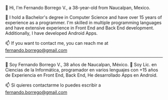 👋 Hi, I'm Fernando Borrego V., a 38-year-old from Naucalpan, Mexico.

👀 I hold a Bachelor's degree in Computer Science and have over 15 years of experience as a programmer. I'm skilled in multiple programming languages and have extensive experience in Front End and Back End development. Additionally, I have developed Android Apps.

📫 If you want to contact me, you can reach me at fernando.borrego@gmail.com

-------------------------------------------------------------------------------------------------
👋 Soy Fernando Borrego V., 38 años de Naucalpan, México.
👀 Soy Lic. en Ciencias de la Informática, programador en varios lenguajes con +15 años de Experiencia en Front End, Back End, He desarrollado Apps en Android.

📫 Si quieres contactarme lo puedes escribir a fernando.borrego@gmail.com
<!---
jediborre/jediborre is a ✨ special ✨ repository because its `README.md` (this file) appears on your GitHub profile.
You can click the Preview link to take a look at your changes.
--->
